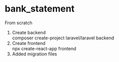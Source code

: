 # bank_statement
<p>From scratch</p>
<ol type="1">
    <li>Create backend<br>
        </t>composer create-project laravel/laravel backend
    </li>
    <li>Create frontend<br>
        </t>npx create-react-app frontend
    </li>
    <li>Added migration files</li>
</ol>